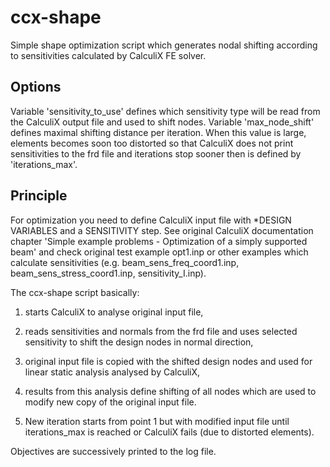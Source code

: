 # ccx-shape
Simple shape optimization script which generates nodal shifting according to sensitivities calculated by CalculiX FE solver.

## Options

Variable 'sensitivity_to_use' defines which sensitivity type will be read from the CalculiX output file and used to shift nodes. Variable 'max_node_shift' defines maximal shifting distance per iteration. When this value is large, elements becomes soon too distorted so that CalculiX does not print sensitivities to the frd file and iterations stop sooner then is defined by 'iterations_max'.

## Principle

For optimization you need to define CalculiX input file with *DESIGN VARIABLES and a SENSITIVITY step. See original CalculiX documentation chapter 'Simple example problems - Optimization of a simply supported beam' 
and check original test example opt1.inp or other examples which calculate sensitivities (e.g. beam_sens_freq_coord1.inp, beam_sens_stress_coord1.inp, sensitivity_I.inp).

The ccx-shape script basically:

1) starts CalculiX to analyse original input file,

2) reads sensitivities and normals from the frd file and uses selected sensitivity to shift the design nodes in normal direction,

3) original input file is copied with the shifted design nodes and used for linear static analysis analysed by CalculiX,

4) results from this analysis define shifting of all nodes which are used to modify new copy of the original input file.

5) New iteration starts from point 1 but with modified input file until iterations_max is reached or CalculiX fails (due to distorted elements).

Objectives are successively printed to the log file.
